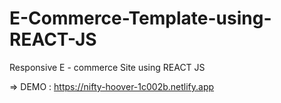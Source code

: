 # E-Commerce-Template-using-REACT-JS

Responsive E - commerce Site using REACT JS  

=> DEMO : https://nifty-hoover-1c002b.netlify.app
